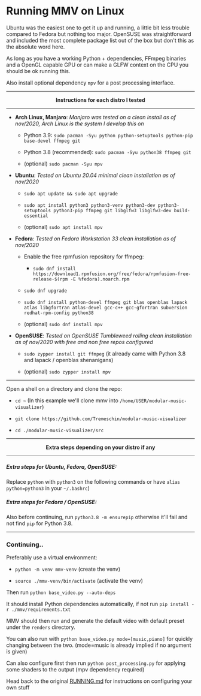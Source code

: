 # Running MMV on Linux

Ubuntu was the easiest one to get it up and running, a little bit less trouble compared to Fedora but nothing too major. OpenSUSE was straightforward and included the most complete package list out of the box but don't this as the absolute word here.

As long as you have a working Python + dependencies, FFmpeg binaries and a OpenGL capable GPU or can make a GLFW context on the CPU you should be ok running this.

Also install optional dependency `mpv` for a post processing interface.

<hr>
<p align="center">
  <b>Instructions for each distro I tested</b>
</p>
<hr>

- **Arch Linux, Manjaro**: *Manjaro was tested on a clean install as of nov/2020, Arch Linux is the system I develop this on*
  - Python 3.9: `sudo pacman -Syu python python-setuptools python-pip base-devel ffmpeg git`

  - Python 3.8 (recommended): `sudo pacman -Syu python38 ffmpeg git`
  
  - (optional) `sudo pacman -Syu mpv`

<p>

- **Ubuntu**: *Tested on Ubuntu 20.04 minimal clean installation as of nov/2020*

  - `sudo apt update && sudo apt upgrade`

  - `sudo apt install python3 python3-venv python3-dev python3-setuptools python3-pip ffmpeg git libglfw3 libglfw3-dev build-essential` 

  - (optional) `sudo apt install mpv`
<p>

- **Fedora**: *Tested on Fedora Workstation 33 clean installation as of nov/2020*

  - Enable the free rpmfusion repository for ffmpeg:
    - `sudo dnf install https://download1.rpmfusion.org/free/fedora/rpmfusion-free-release-$(rpm -E %fedora).noarch.rpm`

  - `sudo dnf upgrade`

  - `sudo dnf install python-devel ffmpeg git blas openblas lapack atlas libgfortran atlas-devel gcc-c++ gcc-gfortran subversion redhat-rpm-config python38` 

  - (optional) `sudo dnf install mpv`

<p>

- **OpenSUSE**: *Tested on OpenSUSE Tumbleweed rolling clean installation as of nov/2020 with free and non free repos configured*

  - `sudo zypper install git ffmpeg` (it already came with Python 3.8 and lapack / openblas shenanigans)
  
  - (optional) `sudo zypper install mpv`

<hr>

Open a shell on a directory and clone the repo:

- `cd ~` (In this example we'll clone mmv into `/home/USER/modular-music-visualizer`)

- `git clone https://github.com/Tremeschin/modular-music-visualizer`

- `cd ./modular-music-visualizer/src`

<hr>
<p align="center">
  <b>Extra steps depending on your distro if any</b>
</p>
<hr>

##### Extra steps for Ubuntu, Fedora, OpenSUSE:

Replace `python` with `python3` on the following commands or have `alias python=python3` in your `~/.bashrc`)

##### Extra steps for Fedora / OpenSUSE:

Also before continuing, run `python3.8 -m ensurepip` otherwise it'll fail and not find `pip` for Python 3.8.

<hr>

### Continuing..

Preferably use a virtual environment:

- `python -m venv mmv-venv` (create the venv)

- `source ./mmv-venv/bin/activate` (activate the venv)

Then run `python base_video.py --auto-deps`

It should install Python dependencies automatically, if not run `pip install -r ./mmv/requirements.txt`

MMV should then run and generate the default video with default preset under the `renders` directory.

You can also run with `python base_video.py mode=[music,piano]` for quickly changing between the two. (mode=music is already implied if no argument is given)

Can also configure first then run `python post_processing.py` for applying some shaders to the output (mpv dependency required)

Head back to the original [RUNNING.md](RUNNING.md) for instructions on configuring your own stuff
